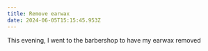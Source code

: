 ```yaml
---
title: Remove earwax
date: 2024-06-05T15:15:45.953Z
---
```


This evening, I went to the barbershop to have my earwax removed
